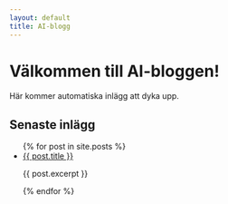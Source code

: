 ```yaml
---
layout: default
title: AI-blogg
---
```


# Välkommen till AI-bloggen!
Här kommer automatiska inlägg att dyka upp.

## Senaste inlägg
<ul>
{% for post in site.posts %}
    <li>
        <a href="{{ post.url }}">{{ post.title }}</a>
        <p>{{ post.excerpt }}</p>
    </li>
{% endfor %}
</ul>
